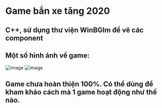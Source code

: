 # Game bắn xe tăng 2020
## C++, sử dụng thư viện WinBGIm để vẽ các component
## Một số hình ảnh về game:
![image](https://user-images.githubusercontent.com/91323621/186204748-a1f552f3-dcb1-453d-8ff5-c3c06dab12ff.png)
![image](https://user-images.githubusercontent.com/91323621/186204846-7d2ce02b-0090-4dc3-8b71-a226588d746b.png)


## Game chưa hoàn thiện 100%. Có thể dùng để kham khảo cách mà 1 game hoạt động như thế nào.
